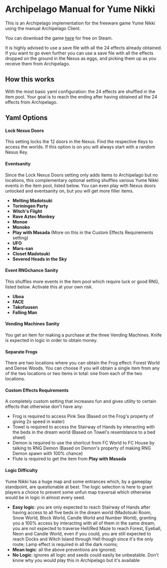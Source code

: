 # Archipelago Manual for Yume Nikki

This is an Archipelago implementation for the freeware game Yume Nikki using the manual Archipelago Client.

You can download the game [here](https://store.steampowered.com/app/650700/Yume_Nikki/) for free on Steam.

It is highly advised to use a save file with all the 24 effects already obtained. If you want to go even further you can use a save file with all the effects dropped on the ground in the Nexus as eggs, and picking them up as you receive them from Archipelago.

## How this works

With the most basic yaml configuration: the 24 effects are shuffled in the item pool.
Your goal is to reach the ending after having obtained all the 24 effects from Archipelago.

## Yaml Options

#### Lock Nexus Doors
This setting locks the 12 doors in the Nexus.
Find the respective Keys to access the worlds.
If this option is on you will always start with a random Nexus Key.

#### Eventsanity

Since the Lock Nexus Doors setting only adds items to Archipelago but no locations, this complementary optional setting shuffles various Yume Nikki events in the item pool, listed below.
You can even play with Nexus doors unlocked and eventsanity on, but you will get more filler items.
- **Melting Madotsuki**
- **Toriningen Party**
- **Witch's Flight**
- **Rave Aztec Monkey**
- **Monoe**
- **Monoko**
- **Play with Masada** (More on this in the Custom Effects Requirements setting)
- **UFO**
- **Mars-san**
- **Closet Madotsuki**
- **Severed Heads in the Sky**

#### Event RNGchance Sanity

This shuffles more events in the item pool which require luck or good RNG, listed below.
Activate this at your own risk.
- **Uboa**
- **FACE**
- **Takofuusen**
- **Falling Man**

#### Vending Machines Sanity

You get an item for making a purchase at the three Vending Machines.
Knife is expected in logic in order to obtain money.

#### Separate Frogs

There are two locations where you can obtain the Frog effect: Forest World and Dense Woods.
You can choose if you will obtain a single item from any of the two locations or two items in total: one from each of the two locations.

#### Custom Effects Requirements

A completely custom setting that increases fun and gives utility to certain effects that otherwise don't have any:
- Frog is required to access Pink Sea (Based on the Frog's property of giving 2x speed in water)
- Towel is required to access the Stairway of Hands by interacting with the beds in the dream world (Based on Towel's resemblance to a bed sheet)
- Demon is required to use the shortcut from FC World to FC House by talking to RNG Demon (Based on Demon's property of making RNG Demon spawn with 100% chance)
- Flute is required to get the item from **Play with Masada**

#### Logic Difficulty

Yume Nikki has a huge map and some entrances which, by a gameplay standpoint, are questionable at best. The logic selection is here to grant players a choice to prevent some unfun map traversal which otherwise would be in logic in almost every seed.
- **Easy logic**: you are only expected to reach Stairway of Hands after having access to all five beds in the dream world (Madotsuki Room, Snow World, Block World, Candle World and Number World), granting you a 100% access by interacting with all of them in the same dream;
you are not expected to traverse Hell/Red Maze to reach Forest, Eyeball, Neon and Candle World, even if you could, you are still expected to reach Docks and Witch Island through Hell though since it's the only route;
Lamp effect is required in all the dark rooms;
- **Mean logic**: all the above preventions are ignored;
- **No Logic**: ignores all logic and seeds could easily be unbeatable. Don't know why you would play this in Archipelago but it's available
